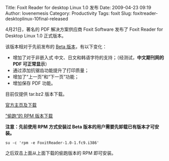 Title: Foxit Reader for desktop Linux 1.0 发布
Date: 2009-04-23 09:19
Author: lovenemesis
Category: Productivity
Tags: foxit
Slug: foxitreader-desktoplinux-10final-released

4月21日，著名的 PDF 解决方案供应商 Foxit Software 发布了 Foxit Reader
for Desktop Linux 1.0 正式版本。

该版本相对于先前发布的 [Beta
版本](http://linuxtoy.org/archives/foxit-reader-for-linux-10-beta.html)，有以下变化：

-   增加了对于非嵌入式
    中文、日文和韩语字符的支持；（经测试，**中文期刊网的 PDF
    可正常显示**）
-   通过添加抗锯齿功能提升了打印质量；
-   增加了“上一页”和“下一页”功能；
-   增加保存 PDF 功能。

目前仅提供 tar.bz2 版本下载。

[官方主页及下载](http://www.foxitsoftware.com/pdf/desklinux/index.html)

[”偷跑“的 RPM
版本下载](http://foxit.vo.llnwd.net/o28/pub/foxit/reader/desktop/linux/1.x/1.0/enu/FoxitReader-1.0-1.i386.rpm)

**注意：先前使用 RPM 方式安装过 Beta
版本的用户需要先卸载已有版本才可安装。**

`su -c 'rpm -e FoxitReader-1.0-1.fc9.i386'`

之后双击上面从上面下载的偷跑版本的 RPM 即可安装。
